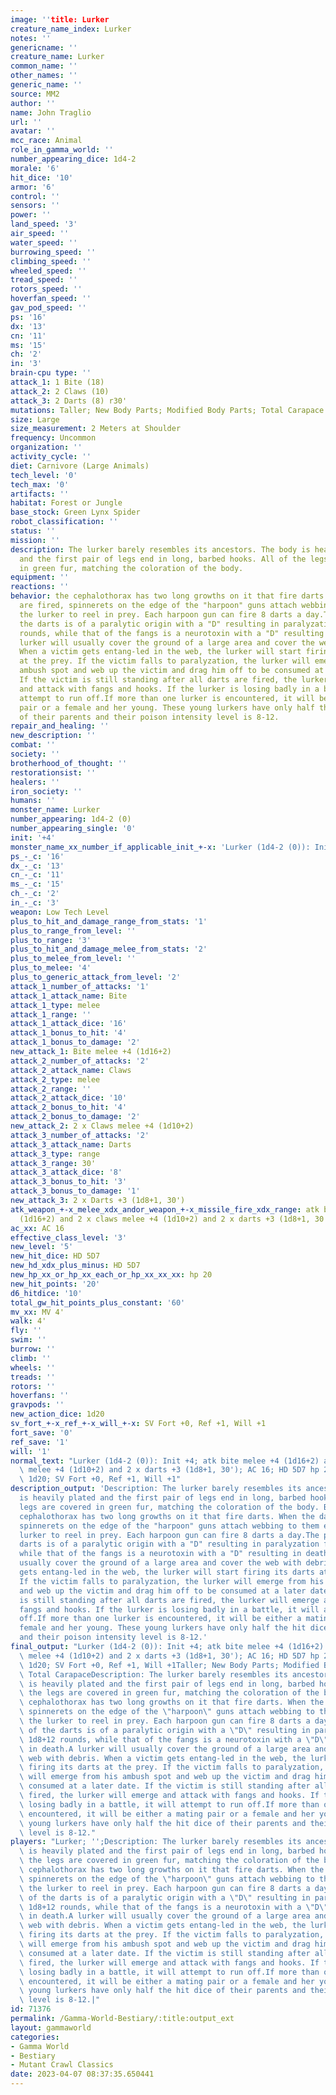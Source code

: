 ```yaml
---
image: ''title: Lurker
creature_name_index: Lurker
notes: ''
genericname: ''
creature_name: Lurker
common_name: ''
other_names: ''
generic_name: ''
source: MM2
author: ''
name: John Traglio
url: ''
avatar: ''
mcc_race: Animal
role_in_gamma_world: ''
number_appearing_dice: 1d4-2
morale: '6'
hit_dice: '10'
armor: '6'
control: ''
sensors: ''
power: ''
land_speed: '3'
air_speed: ''
water_speed: ''
burrowing_speed: ''
climbing_speed: ''
wheeled_speed: ''
tread_speed: ''
rotors_speed: ''
hoverfan_speed: ''
gav_pod_speed: ''
ps: '16'
dx: '13'
cn: '11'
ms: '15'
ch: '2'
in: '3'
brain-cpu type: ''
attack_1: 1 Bite (18)
attack_2: 2 Claws (10)
attack_3: 2 Darts (8) r30'
mutations: Taller; New Body Parts; Modified Body Parts; Total Carapace
size: Large
size_measurement: 2 Meters at Shoulder
frequency: Uncommon
organization: ''
activity_cycle: ''
diet: Carnivore (Large Animals)
tech_level: '0'
tech_max: '0'
artifacts: ''
habitat: Forest or Jungle
base_stock: Green Lynx Spider
robot_classification: ''
status: ''
mission: ''
description: The lurker barely resembles its ancestors. The body is heavily plated
  and the first pair of legs end in long, barbed hooks. All of the legs are covered
  in green fur, matching the coloration of the body.
equipment: ''
reactions: ''
behavior: the cephalothorax has two long growths on it that fire darts. When the darts
  are fired, spinnerets on the edge of the "harpoon" guns attach webbing to them enabling
  the lurker to reel in prey. Each harpoon gun can fire 8 darts a day.The poison of
  the darts is of a paralytic origin with a "D" resulting in paralyzation for 1d8+12
  rounds, while that of the fangs is a neurotoxin with a "D" resulting in death.A
  lurker will usually cover the ground of a large area and cover the web with debris.
  When a victim gets entang-led in the web, the lurker will start firing its darts
  at the prey. If the victim falls to paralyzation, the lurker will emerge from his
  ambush spot and web up the victim and drag him off to be consumed at a later date.
  If the victim is still standing after all darts are fired, the lurker will emerge
  and attack with fangs and hooks. If the lurker is losing badly in a battle, it will
  attempt to run off.If more than one lurker is encountered, it will be either a mating
  pair or a female and her young. These young lurkers have only half the hit dice
  of their parents and their poison intensity level is 8-12.
repair_and_healing: ''
new_description: ''
combat: ''
society: ''
brotherhood_of_thought: ''
restorationsist: ''
healers: ''
iron_society: ''
humans: ''
monster_name: Lurker
number_appearing: 1d4-2 (0)
number_appearing_single: '0'
init: '+4'
monster_name_xx_number_if_applicable_init_+-x: 'Lurker (1d4-2 (0)): Init +4'
ps_-_c: '16'
dx_-_c: '13'
cn_-_c: '11'
ms_-_c: '15'
ch_-_c: '2'
in_-_c: '3'
weapon: Low Tech Level
plus_to_hit_and_damage_range_from_stats: '1'
plus_to_range_from_level: ''
plus_to_range: '3'
plus_to_hit_and_damage_melee_from_stats: '2'
plus_to_melee_from_level: ''
plus_to_melee: '4'
plus_to_generic_attack_from_level: '2'
attack_1_number_of_attacks: '1'
attack_1_attack_name: Bite
attack_1_type: melee
attack_1_range: ''
attack_1_attack_dice: '16'
attack_1_bonus_to_hit: '4'
attack_1_bonus_to_damage: '2'
new_attack_1: Bite melee +4 (1d16+2)
attack_2_number_of_attacks: '2'
attack_2_attack_name: Claws
attack_2_type: melee
attack_2_range: ''
attack_2_attack_dice: '10'
attack_2_bonus_to_hit: '4'
attack_2_bonus_to_damage: '2'
new_attack_2: 2 x Claws melee +4 (1d10+2)
attack_3_number_of_attacks: '2'
attack_3_attack_name: Darts
attack_3_type: range
attack_3_range: 30'
attack_3_attack_dice: '8'
attack_3_bonus_to_hit: '3'
attack_3_bonus_to_damage: '1'
new_attack_3: 2 x Darts +3 (1d8+1, 30')
atk_weapon_+-x_melee_xdx_andor_weapon_+-x_missile_fire_xdx_range: atk bite melee +4
  (1d16+2) and 2 x claws melee +4 (1d10+2) and 2 x darts +3 (1d8+1, 30')
ac_xx: AC 16
effective_class_level: '3'
new_level: '5'
new_hit_dice: HD 5D7
new_hd_xdx_plus_minus: HD 5D7
new_hp_xx_or_hp_xx_each_or_hp_xx_xx_xx: hp 20
new_hit_points: '20'
d6_hitdice: '10'
total_gw_hit_points_plus_constant: '60'
mv_xx: MV 4'
walk: 4'
fly: ''
swim: ''
burrow: ''
climb: ''
wheels: ''
treads: ''
rotors: ''
hoverfans: ''
gravpods: ''
new_action_dice: 1d20
sv_fort_+-x_ref_+-x_will_+-x: SV Fort +0, Ref +1, Will +1
fort_save: '0'
ref_save: '1'
will: '1'
normal_text: "Lurker (1d4-2 (0)): Init +4; atk bite melee +4 (1d16+2) and 2 x claws\
  \ melee +4 (1d10+2) and 2 x darts +3 (1d8+1, 30'); AC 16; HD 5D7 hp 20; MV 4' ;\
  \ 1d20; SV Fort +0, Ref +1, Will +1"
description_output: 'Description: The lurker barely resembles its ancestors. The body
  is heavily plated and the first pair of legs end in long, barbed hooks. All of the
  legs are covered in green fur, matching the coloration of the body. Behavior:the
  cephalothorax has two long growths on it that fire darts. When the darts are fired,
  spinnerets on the edge of the "harpoon" guns attach webbing to them enabling the
  lurker to reel in prey. Each harpoon gun can fire 8 darts a day.The poison of the
  darts is of a paralytic origin with a "D" resulting in paralyzation for 1d8+12 rounds,
  while that of the fangs is a neurotoxin with a "D" resulting in death.A lurker will
  usually cover the ground of a large area and cover the web with debris. When a victim
  gets entang-led in the web, the lurker will start firing its darts at the prey.
  If the victim falls to paralyzation, the lurker will emerge from his ambush spot
  and web up the victim and drag him off to be consumed at a later date. If the victim
  is still standing after all darts are fired, the lurker will emerge and attack with
  fangs and hooks. If the lurker is losing badly in a battle, it will attempt to run
  off.If more than one lurker is encountered, it will be either a mating pair or a
  female and her young. These young lurkers have only half the hit dice of their parents
  and their poison intensity level is 8-12.'
final_output: "Lurker (1d4-2 (0)): Init +4; atk bite melee +4 (1d16+2) and 2 x claws\
  \ melee +4 (1d10+2) and 2 x darts +3 (1d8+1, 30'); AC 16; HD 5D7 hp 20; MV 4' ;\
  \ 1d20; SV Fort +0, Ref +1, Will +1Taller; New Body Parts; Modified Body Parts;\
  \ Total CarapaceDescription: The lurker barely resembles its ancestors. The body\
  \ is heavily plated and the first pair of legs end in long, barbed hooks. All of\
  \ the legs are covered in green fur, matching the coloration of the body. Behavior:the\
  \ cephalothorax has two long growths on it that fire darts. When the darts are fired,\
  \ spinnerets on the edge of the \"harpoon\" guns attach webbing to them enabling\
  \ the lurker to reel in prey. Each harpoon gun can fire 8 darts a day.The poison\
  \ of the darts is of a paralytic origin with a \"D\" resulting in paralyzation for\
  \ 1d8+12 rounds, while that of the fangs is a neurotoxin with a \"D\" resulting\
  \ in death.A lurker will usually cover the ground of a large area and cover the\
  \ web with debris. When a victim gets entang-led in the web, the lurker will start\
  \ firing its darts at the prey. If the victim falls to paralyzation, the lurker\
  \ will emerge from his ambush spot and web up the victim and drag him off to be\
  \ consumed at a later date. If the victim is still standing after all darts are\
  \ fired, the lurker will emerge and attack with fangs and hooks. If the lurker is\
  \ losing badly in a battle, it will attempt to run off.If more than one lurker is\
  \ encountered, it will be either a mating pair or a female and her young. These\
  \ young lurkers have only half the hit dice of their parents and their poison intensity\
  \ level is 8-12."
players: "Lurker; '';Description: The lurker barely resembles its ancestors. The body\
  \ is heavily plated and the first pair of legs end in long, barbed hooks. All of\
  \ the legs are covered in green fur, matching the coloration of the body. Behavior:the\
  \ cephalothorax has two long growths on it that fire darts. When the darts are fired,\
  \ spinnerets on the edge of the \"harpoon\" guns attach webbing to them enabling\
  \ the lurker to reel in prey. Each harpoon gun can fire 8 darts a day.The poison\
  \ of the darts is of a paralytic origin with a \"D\" resulting in paralyzation for\
  \ 1d8+12 rounds, while that of the fangs is a neurotoxin with a \"D\" resulting\
  \ in death.A lurker will usually cover the ground of a large area and cover the\
  \ web with debris. When a victim gets entang-led in the web, the lurker will start\
  \ firing its darts at the prey. If the victim falls to paralyzation, the lurker\
  \ will emerge from his ambush spot and web up the victim and drag him off to be\
  \ consumed at a later date. If the victim is still standing after all darts are\
  \ fired, the lurker will emerge and attack with fangs and hooks. If the lurker is\
  \ losing badly in a battle, it will attempt to run off.If more than one lurker is\
  \ encountered, it will be either a mating pair or a female and her young. These\
  \ young lurkers have only half the hit dice of their parents and their poison intensity\
  \ level is 8-12.|"
id: 71376
permalink: /Gamma-World-Bestiary/:title:output_ext
layout: gammaworld
categories:
- Gamma World
- Bestiary
- Mutant Crawl Classics
date: 2023-04-07 08:37:35.650441
---
```

